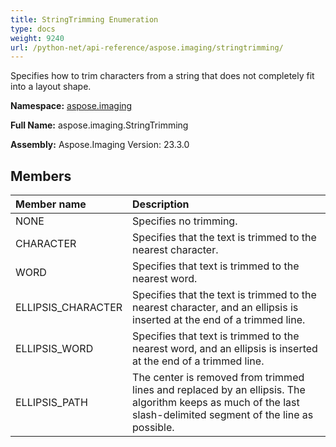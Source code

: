 ```yaml
---
title: StringTrimming Enumeration
type: docs
weight: 9240
url: /python-net/api-reference/aspose.imaging/stringtrimming/
---
```


Specifies how to trim characters from a string that does not completely fit into a layout shape.

**Namespace:** [aspose.imaging](/imaging/python-net/api-reference/aspose.imaging/)

**Full Name:** aspose.imaging.StringTrimming

**Assembly:**  Aspose.Imaging Version: 23.3.0

## **Members**
|**Member name**|**Description**|
| :- | :- |
|NONE|Specifies no trimming.|
|CHARACTER|Specifies that the text is trimmed to the nearest character.|
|WORD|Specifies that text is trimmed to the nearest word.|
|ELLIPSIS_CHARACTER|Specifies that the text is trimmed to the nearest character, and an ellipsis is inserted at the end of a trimmed line.|
|ELLIPSIS_WORD|Specifies that text is trimmed to the nearest word, and an ellipsis is inserted at the end of a trimmed line.|
|ELLIPSIS_PATH|The center is removed from trimmed lines and replaced by an ellipsis. The algorithm keeps as much of the last slash-delimited segment of the line as possible.|
